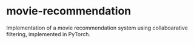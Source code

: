 # movie-recommendation
Implementation of a movie recommendation system using collaboarative filtering, implemented in PyTorch. 
